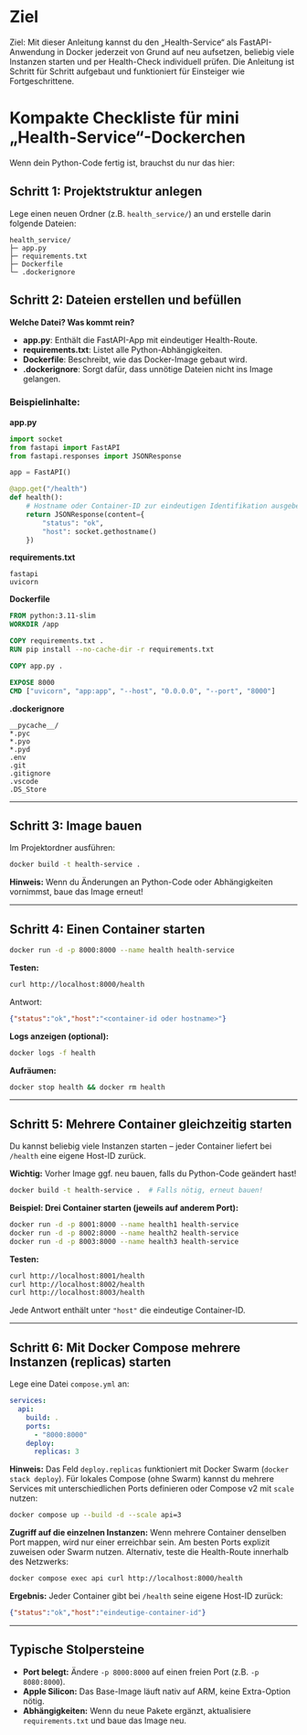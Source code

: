# Ziel

Ziel: Mit dieser Anleitung kannst du den „Health-Service“ als FastAPI-Anwendung in Docker jederzeit von Grund auf neu aufsetzen, beliebig viele Instanzen starten und per Health-Check individuell prüfen. Die Anleitung ist Schritt für Schritt aufgebaut und funktioniert für Einsteiger wie Fortgeschrittene.

# Kompakte Checkliste für mini „Health-Service“-Dockerchen

Wenn dein Python-Code fertig ist, brauchst du nur das hier:


## Schritt 1: Projektstruktur anlegen

Lege einen neuen Ordner (z.B. `health_service/`) an und erstelle darin folgende Dateien:

```
health_service/
├─ app.py
├─ requirements.txt
├─ Dockerfile
└─ .dockerignore
```

## Schritt 2: Dateien erstellen und befüllen

**Welche Datei? Was kommt rein?**

- **app.py**: Enthält die FastAPI-App mit eindeutiger Health-Route.
- **requirements.txt**: Listet alle Python-Abhängigkeiten.
- **Dockerfile**: Beschreibt, wie das Docker-Image gebaut wird.
- **.dockerignore**: Sorgt dafür, dass unnötige Dateien nicht ins Image gelangen.

### Beispielinhalte:

**app.py**

```python
import socket
from fastapi import FastAPI
from fastapi.responses import JSONResponse

app = FastAPI()

@app.get("/health")
def health():
    # Hostname oder Container-ID zur eindeutigen Identifikation ausgeben
    return JSONResponse(content={
        "status": "ok",
        "host": socket.gethostname()
    })
```

**requirements.txt**

```
fastapi
uvicorn
```

**Dockerfile**

```dockerfile
FROM python:3.11-slim
WORKDIR /app

COPY requirements.txt .
RUN pip install --no-cache-dir -r requirements.txt

COPY app.py .

EXPOSE 8000
CMD ["uvicorn", "app:app", "--host", "0.0.0.0", "--port", "8000"]
```

**.dockerignore**

```
__pycache__/
*.pyc
*.pyo
*.pyd
.env
.git
.gitignore
.vscode
.DS_Store
```

---

## Schritt 3: Image bauen

Im Projektordner ausführen:

```bash
docker build -t health-service .
```

**Hinweis:** Wenn du Änderungen an Python-Code oder Abhängigkeiten vornimmst, baue das Image erneut!

---

## Schritt 4: Einen Container starten

```bash
docker run -d -p 8000:8000 --name health health-service
```

**Testen:**

```bash
curl http://localhost:8000/health
```

Antwort:

```json
{"status":"ok","host":"<container-id oder hostname>"}
```

**Logs anzeigen (optional):**

```bash
docker logs -f health
```

**Aufräumen:**

```bash
docker stop health && docker rm health
```

---

## Schritt 5: Mehrere Container gleichzeitig starten

Du kannst beliebig viele Instanzen starten – jeder Container liefert bei `/health` eine eigene Host-ID zurück.

**Wichtig:** Vorher Image ggf. neu bauen, falls du Python-Code geändert hast!

```bash
docker build -t health-service .  # Falls nötig, erneut bauen!
```

**Beispiel: Drei Container starten (jeweils auf anderem Port):**

```bash
docker run -d -p 8001:8000 --name health1 health-service
docker run -d -p 8002:8000 --name health2 health-service
docker run -d -p 8003:8000 --name health3 health-service
```

**Testen:**

```bash
curl http://localhost:8001/health
curl http://localhost:8002/health
curl http://localhost:8003/health
```

Jede Antwort enthält unter `"host"` die eindeutige Container-ID.

---

## Schritt 6: Mit Docker Compose mehrere Instanzen (replicas) starten

Lege eine Datei `compose.yml` an:

```yaml
services:
  api:
    build: .
    ports:
      - "8000:8000"
    deploy:
      replicas: 3
```

**Hinweis:** Das Feld `deploy.replicas` funktioniert mit Docker Swarm (`docker stack deploy`). Für lokales Compose (ohne Swarm) kannst du mehrere Services mit unterschiedlichen Ports definieren oder Compose v2 mit `scale` nutzen:

```bash
docker compose up --build -d --scale api=3
```

**Zugriff auf die einzelnen Instanzen:** Wenn mehrere Container denselben Port mappen, wird nur einer erreichbar sein. Am besten Ports explizit zuweisen oder Swarm nutzen. Alternativ, teste die Health-Route innerhalb des Netzwerks:

```bash
docker compose exec api curl http://localhost:8000/health
```

**Ergebnis:** Jeder Container gibt bei `/health` seine eigene Host-ID zurück:

```json
{"status":"ok","host":"eindeutige-container-id"}
```

---

## Typische Stolpersteine

- **Port belegt:** Ändere `-p 8000:8000` auf einen freien Port (z.B. `-p 8080:8000`).
- **Apple Silicon:** Das Base-Image läuft nativ auf ARM, keine Extra-Option nötig.
- **Abhängigkeiten:** Wenn du neue Pakete ergänzt, aktualisiere `requirements.txt` und baue das Image neu.

